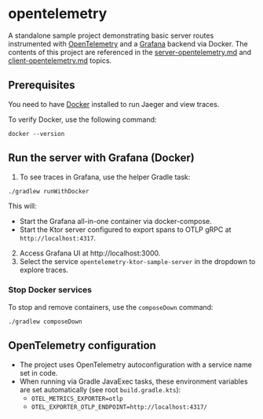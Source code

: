 # opentelemetry

A standalone sample project demonstrating basic server routes instrumented with [OpenTelemetry](https://opentelemetry.io/) and a [Grafana](https://grafana.com/) backend
via Docker. The contents of this project are referenced in the [server-opentelemetry.md](server-opentelemetry.md)
and [client-opentelemetry.md](client-opentelemetry.md) topics.

## Prerequisites

You need to have [Docker](https://docs.docker.com/desktop/) installed to run Jaeger and view traces.

To verify Docker, use the following command:

```shell
docker --version
```

## Run the server with Grafana (Docker)

1. To see traces in Grafana, use the helper Gradle task:

  ```shell
  ./gradlew runWithDocker
  ```
  This will:
  - Start the Grafana all-in-one container via docker-compose.
  - Start the Ktor server configured to export spans to OTLP gRPC at `http://localhost:4317`.

2. Access Grafana UI at http://localhost:3000.
3. Select the service `opentelemetry-ktor-sample-server` in the dropdown to explore traces.

### Stop Docker services

To stop and remove containers, use the `composeDown` command:

```shell
./gradlew composeDown
```

## OpenTelemetry configuration

- The project uses OpenTelemetry autoconfiguration with a service name set in code.
- When running via Gradle JavaExec tasks, these environment variables are set automatically (see root `build.gradle.kts`):
  - `OTEL_METRICS_EXPORTER=otlp`
  - `OTEL_EXPORTER_OTLP_ENDPOINT=http://localhost:4317/`

